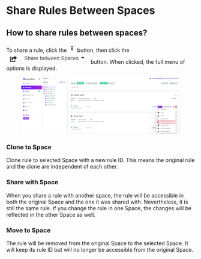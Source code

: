 # Share Rules Between Spaces

## How to share rules between spaces?

To share a rule, click the ![](<../.gitbook/assets/image (53).png>) button, then click the <img src="../.gitbook/assets/image (187).png" alt="" data-size="line"> button. When clicked, the full menu of options is displayed.

<figure><img src="../.gitbook/assets/image (221).png" alt=""><figcaption></figcaption></figure>

### Clone to Space

Clone rule to selected Space with a new rule ID. This means the original rule and the clone are independent of each other.

### Share with Space

When you share a rule with another space, the rule will be accessible in both the original Space and the one it was shared with. Nevertheless, it is still the same rule. If you change the rule in one Space, the changes will be reflected in the other Space as well.

### Move to Space

The rule will be removed from the original Space to the selected Space. It will keep its rule ID but will no longer be accessible from the original Space.
